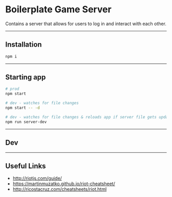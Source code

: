 # Boilerplate Game Server

Contains a server that allows for users to log in and interact with each other.

---

## Installation

```sh
npm i
```

---

## Starting app

```sh
# prod
npm start

# dev - watches for file changes
npm start -- -d

# dev - watches for file changes & reloads app if server file gets updated
npm run server-dev
```

---

## Dev



---

## Useful Links

- http://riotjs.com/guide/
- https://martinmuzatko.github.io/riot-cheatsheet/
- http://ricostacruz.com/cheatsheets/riot.html